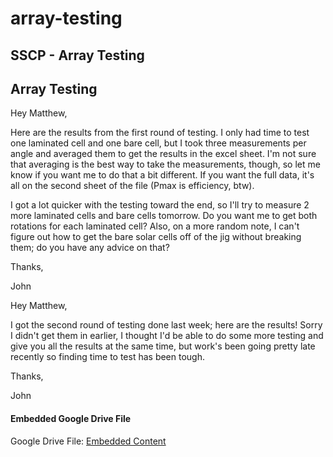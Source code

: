 # array-testing

## SSCP - Array Testing

## Array Testing

Hey Matthew,

Here are the results from the first round of testing. I only had time to test one laminated cell and one bare cell, but I took three measurements per angle and averaged them to get the results in the excel sheet. I'm not sure that averaging is the best way to take the measurements, though, so let me know if you want me to do that a bit different. If you want the full data, it's all on the second sheet of the file (Pmax is efficiency, btw).&#x20;

I got a lot quicker with the testing toward the end, so I'll try to measure 2 more laminated cells and bare cells tomorrow. Do you want me to get both rotations for each laminated cell? Also, on a more random note, I can't figure out how to get the bare solar cells off of the jig without breaking them; do you have any advice on that?

Thanks,

John

Hey Matthew,&#x20;

I got the second round of testing done last week; here are the results! Sorry I didn't get them in earlier, I thought I'd be able to do some more testing and give you all the results at the same time, but work's been going pretty late recently so finding time to test has been tough.

Thanks,

John

#### Embedded Google Drive File

Google Drive File: [Embedded Content](https://drive.google.com/embeddedfolderview?id=1kMzEWwdTAf2AEFaqE9Nc9ONmvXyXfFzM#list)
